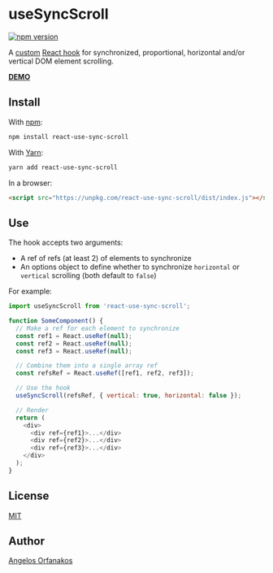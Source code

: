 # useSyncScroll

[![npm version](https://badge.fury.io/js/react-use-sync-scroll.png)](https://www.npmjs.com/package/react-use-sync-scroll)

A [custom][] [React hook][hooks] for synchronized, proportional, horizontal
and/or vertical DOM element scrolling.

**[DEMO][]**

[custom]: https://reactjs.org/docs/hooks-custom.html
[hooks]: https://reactjs.org/docs/hooks-intro.html
[DEMO]: https://agorf.github.io/react-use-sync-scroll/demo.html

## Install

With [npm](https://www.npmjs.com/):

```sh
npm install react-use-sync-scroll
```

With [Yarn](https://yarnpkg.com/):

```sh
yarn add react-use-sync-scroll
```

In a browser:

```html
<script src="https://unpkg.com/react-use-sync-scroll/dist/index.js"></script>
```

## Use

The hook accepts two arguments:

- A ref of refs (at least 2) of elements to synchronize
- An options object to define whether to synchronize `horizontal` or `vertical`
  scrolling (both default to `false`)

For example:

```javascript
import useSyncScroll from 'react-use-sync-scroll';

function SomeComponent() {
  // Make a ref for each element to synchronize
  const ref1 = React.useRef(null);
  const ref2 = React.useRef(null);
  const ref3 = React.useRef(null);

  // Combine them into a single array ref
  const refsRef = React.useRef([ref1, ref2, ref3]);

  // Use the hook
  useSyncScroll(refsRef, { vertical: true, horizontal: false });

  // Render
  return (
    <div>
      <div ref={ref1}>...</div>
      <div ref={ref2}>...</div>
      <div ref={ref3}>...</div>
    </div>
  );
}
```

## License

[MIT](https://github.com/agorf/react-use-sync-scroll/blob/master/LICENSE.txt)

## Author

[Angelos Orfanakos](https://angelos.dev/)
